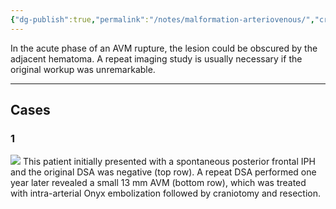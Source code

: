 ```yaml
---
{"dg-publish":true,"permalink":"/notes/malformation-arteriovenous/","created":"2023-10-11T21:14:56.112-07:00","updated":"2023-10-11T21:31:39.091-07:00"}
---
```


In the acute phase of an AVM rupture, the lesion could be obscured by the adjacent hematoma. A repeat imaging study is usually necessary if the original workup was unremarkable.

---

## Cases

### 1

![](https://i.imgur.com/ETUXDfT.jpg)
This patient initially presented with a spontaneous posterior frontal IPH and the original DSA was negative (top row). A repeat DSA performed one year later revealed a small 13 mm AVM (bottom row), which was treated with intra-arterial Onyx embolization followed by craniotomy and resection.
